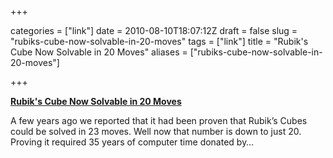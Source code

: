 +++

categories = ["link"]
date = 2010-08-10T18:07:12Z
draft = false
slug = "rubiks-cube-now-solvable-in-20-moves"
tags = ["link"]
title = "Rubik's Cube Now Solvable in 20 Moves"
aliases = ["rubiks-cube-now-solvable-in-20-moves"]

+++

**[Rubik's Cube Now Solvable in 20 Moves](http://rss.slashdot.org/~r/Slashdot/slashdot/~3/pG9CdrEHbBw/story01.htm)**

A few years ago we reported that it had been proven that Rubik’s Cubes could be solved in 23 moves. Well now that number is down to just 20. Proving it required 35 years of computer time donated by…
